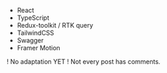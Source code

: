 - React
- TypeScript
- Redux-toolkit / RTK query
- TailwindCSS
- Swagger
- Framer Motion

! No adaptation YET
! Not every post has comments.
